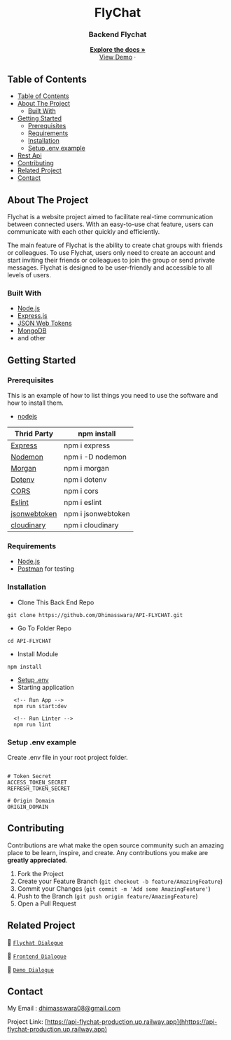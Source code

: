<br />
<p align="center">
<div align="center">
<h1 align="center">FlyChat</h1>
</div>
  <h3 align="center">Backend Flychat</h3>
  <p align="center">
    <a href="https://github.com/Dhimasswara/API-FLYCHAT"><strong>Explore the docs »</strong></a>
    <br />
    <a href="https://api-flychat-production.up.railway.app">View Demo</a>
    ·
  </p>
</p>

<!-- TABLE OF CONTENTS -->

## Table of Contents

- [Table of Contents](#table-of-contents)
- [About The Project](#about-the-project)
  - [Built With](#built-with)
- [Getting Started](#getting-started)
  - [Prerequisites](#prerequisites)
  - [Requirements](#requirements)
  - [Installation](#installation)
  - [Setup .env example](#setup-env-example)
- [Rest Api](#rest-api)
- [Contributing](#contributing)
- [Related Project](#related-project)
- [Contact](#contact)

<!-- ABOUT THE PROJECT -->

## About The Project

Flychat is a website project aimed to facilitate real-time communication between connected users. With an easy-to-use chat feature, users can communicate with each other quickly and efficiently.

The main feature of Flychat is the ability to create chat groups with friends or colleagues. To use Flychat, users only need to create an account and start inviting their friends or colleagues to join the group or send private messages. Flychat is designed to be user-friendly and accessible to all levels of users.

### Built With

- [Node.js](https://nodejs.org/en/)
- [Express.js](https://expressjs.com/)
- [JSON Web Tokens](https://jwt.io/)
- [MongoDB](https://mongodb.com/)
- and other


<!-- GETTING STARTED -->

## Getting Started

### Prerequisites

This is an example of how to list things you need to use the software and how to install them.

- [nodejs](https://nodejs.org/en/download/)


| Thrid Party     | npm install         |
| --------------- | ------------------- |
| [Express]       | npm i express       |
| [Nodemon]       | npm i -D nodemon       |
| [Morgan]        | npm i morgan        |
| [Dotenv]        | npm i dotenv        |
| [CORS]          | npm i cors          |
| [Eslint]        | npm i eslint        |
| [jsonwebtoken]  | npm i jsonwebtoken  |
| [cloudinary]  | npm i cloudinary  |


[express]: http://expressjs.com
[nodemon]: https://www.npmjs.com/package/nodemon
[morgan]: https://www.npmjs.com/package/morgan
[dotenv]: https://www.npmjs.com/package/dotenv
[cors]: https://www.npmjs.com/package/cos
[eslint]: https://eslint.org/
[jsonwebtoken]: https://www.npmjs.com/package/jsonwebtoken
[cloudinary]: https://www.npmjs.com/package/cloudinary


### Requirements

- [Node.js](https://nodejs.org/en/)
- [Postman](https://www.getpostman.com/) for testing

### Installation

- Clone This Back End Repo

```
git clone https://github.com/Dhimasswara/API-FLYCHAT.git
```

- Go To Folder Repo

```
cd API-FLYCHAT
```

- Install Module

```
npm install
```

- <a href="#setup-env-example">Setup .env</a>
- Starting application

```
  <!-- Run App -->
  npm run start:dev
```

```
  <!-- Run Linter -->
  npm run lint
```

### Setup .env example

Create .env file in your root project folder.

```env

# Token Secret
ACCESS_TOKEN_SECRET  
REFRESH_TOKEN_SECRET 
 
# Origin Domain 
ORIGIN_DOMAIN 
```

<!-- CONTRIBUTING -->

## Contributing

Contributions are what make the open source community such an amazing place to be learn, inspire, and create. Any contributions you make are **greatly appreciated**.

1. Fork the Project
2. Create your Feature Branch (`git checkout -b feature/AmazingFeature`)
3. Commit your Changes (`git commit -m 'Add some AmazingFeature'`)
4. Push to the Branch (`git push origin feature/AmazingFeature`)
5. Open a Pull Request

## Related Project

:rocket: [`Flychat Dialogue`](https://github.com/dhimasswara/API-FLYCHAT)

:rocket: [`Frontend Dialogue`](https://github.com/dhimasswara/UI-FLYCHAT)

:rocket: [`Demo Dialogue`](https://api-flychat-production.up.railway.app/)

<!-- CONTACT -->

## Contact

My Email : dhimasswara08@gmail.com

Project Link: [https://api-flychat-production.up.railway.app](hhttps://api-flychat-production.up.railway.app)


